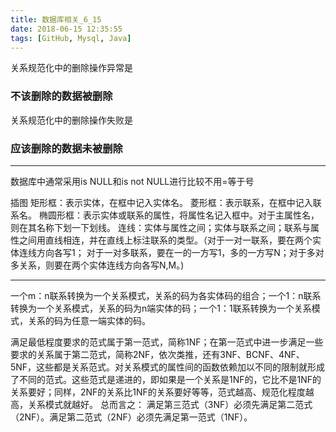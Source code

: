 ```yaml
---
title: 数据库相关_6_15
date: 2018-06-15 12:35:55
tags: [GitHub, Mysql, Java]
---
```


关系规范化中的删除操作异常是<h3>不该删除的数据被删除</h3>
<!--more-->

关系规范化中的删除操作失败是<h3>应该删除的数据未被删除</h3>

---
数据库中通常采用is NULL和is not NULL进行比较不用=等于号

插图
矩形框：表示实体，在框中记入实体名。
菱形框：表示联系，在框中记入联系名。
椭圆形框：表示实体或联系的属性，将属性名记入框中。对于主属性名，则在其名称下划一下划线。
连线：实体与属性之间；实体与联系之间；联系与属性之间用直线相连，并在直线上标注联系的类型。（对于一对一联系，要在两个实体连线方向各写1； 对于一对多联系，要在一的一方写1，多的一方写N；对于多对多关系，则要在两个实体连线方向各写N,M。)

---
一个m：n联系转换为一个关系模式，关系的码为各实体码的组合；一个1：n联系转换为一个关系模式，关系的码为n端实体的码；一个1：1联系转换为一个关系模式，关系的码为任意一端实体的码。

满足最低程度要求的范式属于第一范式，简称1NF；在第一范式中进一步满足一些要求的关系属于第二范式，简称2NF，依次类推，还有3NF、BCNF、4NF、5NF，这些都是关系范式。对关系模式的属性间的函数依赖加以不同的限制就形成了不同的范式。这些范式是递进的，即如果是一个关系是1NF的，它比不是1NF的关系要好；同样，2NF的关系比1NF的关系要好等等，范式越高、规范化程度越高，关系模式就越好。
总而言之：
  满足第三范式（3NF）必须先满足第二范式（2NF）。满足第二范式（2NF）必须先满足第一范式（1NF）。
